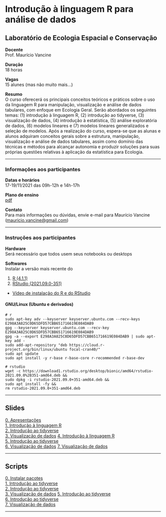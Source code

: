 # Introdução à linguagem R para análise de dados

## Laboratório de Ecologia Espacial e Conservação

**Docente**  
Prof. Maurício Vancine

**Duração**  
18 horas

**Vagas**  
15 alunes (mas não muito mais...)

**Resumo**  
O curso oferecerá os principais conceitos teóricos e práticos sobre o uso da linguagem R para manipulação, visualização e análise de dados tabulares, com enfoque em Ecologia Geral. Serão abordados os seguintes temas: (1) introdução à linguagem R, (2) introdução ao tidyverse, (3) visualização de dados, (4) introdução à estatística, (5) análise exploratória de dados, (6) modelos lineares e (7) modelos lineares generalizados e seleção de modelos. Após a realização do curso, espera-se que as alunas e alunos adquiram conceitos gerais sobre a estrutura, manipulação, visualização e análise de dados tabulares, assim como domínio das técnicas e métodos para alcançar autonomia e produzir soluções para suas próprias questões relativas à aplicação da estatística para Ecologia.

---

### Informações aos participantes

**Datas e horários**  
17-19/11/2021 das 09h-12h e 14h-17h

**Plano de ensino**  
[pdf](https://github.com/mauriciovancine/workshop-r-data-analysis/blob/main/00_plano_ensino/plano_ensino_r_analise_dados.pdf)

**Contato**  
Para mais informações ou dúvidas, envie e-mail para Maurício Vancine (mauricio.vancine@gmail.com)

---

### Instruções aos participantes

**Hardware**  
Será necessário que todos usem seus notebooks ou desktops

**Softwares**  
Instalar a versão mais recente do 

1. [R (4.1.1)](https://www.r-project.org)
2. [RStudio (2021.09.0-351)](https://www.rstudio.com)

- [Vídeo de instalação do R e do RStudio](https://youtu.be/l1bWvZMNMCM)

#### GNU/Linux (Ubuntu e derivados)

```
# r
sudo apt-key adv --keyserver keyserver.ubuntu.com --recv-keys E298A3A825C0D65DFD57CBB651716619E084DAB9
gpg --keyserver keyserver.ubuntu.com --recv-key E298A3A825C0D65DFD57CBB651716619E084DAB9
gpg -a --export E298A3A825C0D65DFD57CBB651716619E084DAB9 | sudo apt-key add -
sudo add-apt-repository "deb https://cloud.r-project.org/bin/linux/ubuntu focal-cran40/"
sudo apt update
sudo apt install -y r-base r-base-core r-recommended r-base-dev

# rstudio
wget -c https://download1.rstudio.org/desktop/bionic/amd64/rstudio-2021.09.0%2B351-amd64.deb &&
sudo dpkg -i rstudio-2021.09.0+351-amd64.deb &&
sudo apt install -fy && 
rm rstudio-2021.09.0+351-amd64.deb
```

---

## Slides

[0. Apresentações](https://mauriciovancine.github.io/workshop-r-data-analysis/01_slides/00_slides_r_data_analysis.html) <br>
[1. Introdução à linguagem R](https://mauriciovancine.github.io/workshop-r-data-analysis/01_slides/01_slides_r_data_analysis.html) <br>
[2. Introdução ao tidyverse](https://mauriciovancine.github.io/workshop-r-data-analysis/01_slides/02_slides_r_data_analysis.html) <br>
[3. Visualização de dados](https://mauriciovancine.github.io/workshop-r-data-analysis/01_slides/03_slides_r_data_analysis.html)
[4. Introdução à linguagem R](https://mauriciovancine.github.io/workshop-r-data-analysis/01_slides/04_slides_r_data_analysis.html) <br>
[5. Introdução ao tidyverse](https://mauriciovancine.github.io/workshop-r-data-analysis/01_slides/05_slides_r_data_analysis.html) <br>
[6. Visualização de dados](https://mauriciovancine.github.io/workshop-r-data-analysis/01_slides/06_slides_r_data_analysis.html)
[7. Visualização de dados](https://mauriciovancine.github.io/workshop-r-data-analysis/01_slides/07_slides_r_data_analysis.html)

---

## Scripts

[0. Instalar pacotes](https://github.com/mauriciovancine/workshop-r-data-analysis/02_scripts/00_script_r_data_analysis.R) <br>
[1. Introdução ao tidyverse](https://github.com/mauriciovancine/workshop-r-data-analysis/02_scripts/01_script_r_data_analysis.R) <br>
[2. Introdução ao tidyverse](https://github.com/mauriciovancine/workshop-r-data-analysis/02_scripts/02_script_r_data_analysis.R) <br>
[3. Visualização de dados](https://github.com/mauriciovancine/workshop-r-data-analysis/02_scripts/03_script_r_data_analysis.R)
[5. Introdução ao tidyverse](https://github.com/mauriciovancine/workshop-r-data-analysis/02_scripts/05_script_r_data_analysis.R) <br>
[6. Introdução ao tidyverse](https://github.com/mauriciovancine/workshop-r-data-analysis/02_scripts/06_script_r_data_analysis.R) <br>
[7. Visualização de dados](https://github.com/mauriciovancine/workshop-r-data-analysis/02_scripts/07_script_r_data_analysis.R)

---
